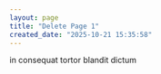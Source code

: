 ```yaml
---
layout: page
title: "Delete Page 1"
created_date: "2025-10-21 15:35:58"
---
```


in consequat tortor blandit dictum 
